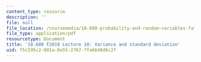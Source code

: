 ```yaml
---
content_type: resource
description: ''
file: null
file_location: /coursemedia/18-600-probability-and-random-variables-fall-2019/f5c595c2001a0e5527677fa6648d6c2f_MIT18_600F19_lec10.pdf
file_type: application/pdf
resourcetype: Document
title: '18.600 F2019 Lecture 10: Variance and standard deviation'
uid: f5c595c2-001a-0e55-2767-7fa6648d6c2f
---
```

